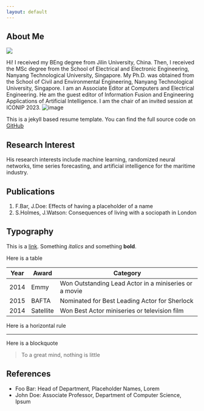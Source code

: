 ```yaml
---
layout: default
---
```


## About Me

<img class="profile-picture" src="sherlock.jpg">

Hi! I received my BEng degree from Jilin University, China. Then, I received the MSc degree from the School of Electrical and Electronic Engineering, Nanyang Technological University, Singapore. My Ph.D. was obtained from the School of Civil and Environmental Engineering, Nanyang Technological University, Singapore. I am an Associate Editor at Computers and Electrical Engineering. He am the guest editor of Information Fusion and Engineering Applications of Artificial Intelligence. I am the chair of an invited session at ICONIP 2023. ![image](https://github.com/Robinpredict/Robinpredict.github.io/assets/43084921/a8bb62dc-5653-44c0-8d18-5522d67f1f53)


This is a jekyll based resume template. You can find the full source code on [GitHub](https://github.com/bk2dcradle/researcher)

## Research Interest

His research interests include machine learning, randomized neural networks, time series forecasting, and artificial intelligence for the maritime industry.

## Publications

1. F.Bar, J.Doe: Effects of having a placeholder of a name
2. S.Holmes, J.Watson: Consequences of living with a sociopath in London

## Typography

This is a [link](http://google.com). Something *italics* and something **bold**.

Here is a table

Year | Award | Category
-----|-------|--------
2014 | Emmy  | Won Outstanding Lead Actor in a miniseries or a movie
2015 | BAFTA | Nominated for Best Leading Actor for Sherlock
2014 | Satellite | Won Best Actor miniseries or television film

Here is a horizontal rule

---

Here is a blockquote

> To a great mind, nothing is little

## References

* Foo Bar: Head of Department, Placeholder Names, Lorem
* John Doe: Associate Professor, Department of Computer Science, Ipsum
